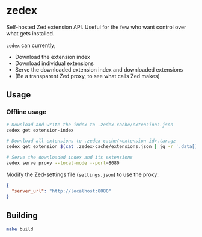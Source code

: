 # zedex

Self-hosted Zed extension API. Useful for the few who want control over what gets installed.

`zedex` can currently;
* Download the extension index
* Download individual extensions
* Serve the downloaded extension index and downloaded extensions
* (Be a transparent Zed proxy, to see what calls Zed makes)

## Usage

### Offline usage
```sh
# Download and write the index to .zedex-cache/extensions.json
zedex get extension-index

# Download all extensions to .zedex-cache/<extension id>.tar.gz
zedex get extension $(cat .zedex-cache/extensions.json | jq -r '.data[].id' | xargs)

# Serve the downloaded index and its extensions
zedex serve proxy --local-mode --port=8080
```

Modify the Zed-settings file (`settings.json`) to use the proxy:
```json
{
  "server_url": "http://localhost:8080"
}
```

## Building

```sh
make build
```
